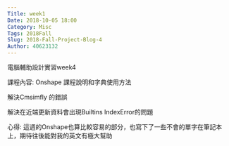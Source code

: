 ```yaml
---
Title: week1
Date: 2018-10-05 18:00
Category: Misc
Tags: 2018Fall
Slug: 2018-Fall-Project-Blog-4
Author: 40623132
---
```


電腦輔助設計實習week4

<!-- PELICAN_END_SUMMARY -->

課程內容:
Onshape 課程說明和字典使用方法

解決Cmsimfly 的錯誤

解決在近端更新資料會出現Builtins IndexError的問題

心得:
這週的Onshape也算比較容易的部分，也寫下了一些不會的單字在筆記本上，期待往後能對我的英文有極大幫助